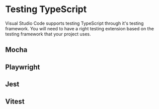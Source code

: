 # Testing TypeScript

Visual Studio Code supports testing TypeScript through it's testing framework. You will need to have a right testing extension based on the testing framework that your project uses.

## Mocha

## Playwright

## Jest

## Vitest